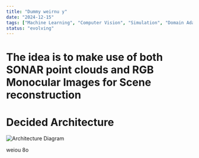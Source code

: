 ```yaml
---
title: "Dummy weirnu y"
date: "2024-12-15"
tags: ["Machine Learning", "Computer Vision", "Simulation", "Domain Adaptation"]
status: "evolving"
---
```


# The idea is to make use of both SONAR point clouds and RGB Monocular Images for Scene reconstruction

# Decided Architecture

![Architecture Diagram](https://www.google.com/url?sa=i&url=https%3A%2F%2Fwww.americanoceans.org%2Ffacts%2Fwhat-is-sonar%2F&psig=AOvVaw0Dnogv42ONhNGIrbxv6E_J&ust=1753472061850000&source=images&cd=vfe&opi=89978449&ved=0CBUQjRxqFwoTCPCD-8ye1o4DFQAAAAAdAAAAABAE)

weiou 8o